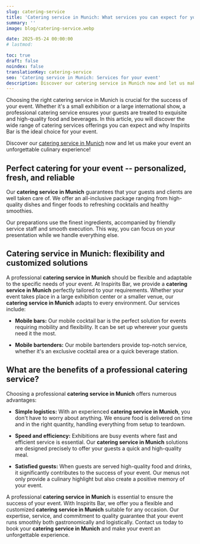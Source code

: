```yaml
---
slug: catering-service
title: 'Catering service in Munich: What services you can expect for your event**'
summary: ''
image: blog/catering-service.webp

date: 2025-05-24 00:00:00
# lastmod: 

toc: true
draft: false
noindex: false
translationKey: catering-service
seo: 'Catering service in Munich: Services for your event'
description: Discover our catering service in Munich now and let us make your event an unforgettable culinary experience! Contact us now.
---
```

Choosing the right catering service in Munich is crucial for the success of your event. Whether it's a small exhibition or a large international show, a professional catering service ensures your guests are treated to exquisite and high-quality food and beverages. In this article, you will discover the wide range of catering services offerings you can expect and why Inspirits Bar is the ideal choice for your event.

Discover our [catering service in Munich](/en/service/catering-in-munich/) now and let us make your event an unforgettable culinary experience!

## Perfect catering for your event -- personalized, fresh, and reliable

Our **catering service in Munich** guarantees that your guests and clients are well taken care of. We offer an all-inclusive package ranging from high-quality dishes and finger foods to refreshing cocktails and healthy smoothies.

Our preparations use the finest ingredients, accompanied by friendly service staff and smooth execution. This way, you can focus on your presentation while we handle everything else.

## Catering service in Munich: flexibility and customized solutions

A professional **catering service in Munich** should be flexible and adaptable to the specific needs of your event. At Inspirits Bar, we provide a **catering service in Munich** perfectly tailored to your requirements. Whether your event takes place in a large exhibition center or a smaller venue, our **catering service in Munich** adapts to every environment. Our services include:

- **Mobile bars:** Our mobile cocktail bar is the perfect solution for events requiring mobility and flexibility. It can be set up wherever your guests need it the most.

- **Mobile bartenders:** Our mobile bartenders provide top-notch service, whether it's an exclusive cocktail area or a quick beverage station.

## What are the benefits of a professional catering service?

Choosing a professional **catering service in Munich** offers numerous advantages:

- **Simple logistics:** With an experienced **catering service in Munich**, you don't have to worry about anything. We ensure food is delivered on time and in the right quantity, handling everything from setup to teardown.

- **Speed and efficiency:** Exhibitions are busy events where fast and efficient service is essential. Our **catering service in Munich** solutions are designed precisely to offer your guests a quick and high-quality meal.

- **Satisfied guests:** When guests are served high-quality food and drinks, it significantly contributes to the success of your event. Our menus not only provide a culinary highlight but also create a positive memory of your event.

A professional **catering service in Munich** is essential to ensure the success of your event. With Inspirits Bar, we offer you a flexible and customized **catering service in Munich** suitable for any occasion. Our expertise, service, and commitment to quality guarantee that your event runs smoothly both gastronomically and logistically. Contact us today to book your **catering service in Munich** and make your event an unforgettable experience.